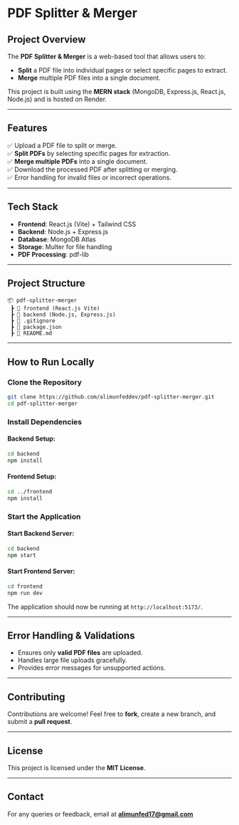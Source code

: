 # PDF Splitter & Merger

## Project Overview
The **PDF Splitter & Merger** is a web-based tool that allows users to:
- **Split** a PDF file into individual pages or select specific pages to extract.
- **Merge** multiple PDF files into a single document.

This project is built using the **MERN stack** (MongoDB, Express.js, React.js, Node.js) and is hosted on Render.


---

##  Features
✅ Upload a PDF file to split or merge.<br>
✅ **Split PDFs** by selecting specific pages for extraction.<br>
✅ **Merge multiple PDFs** into a single document.<br>
✅ Download the processed PDF after splitting or merging.<br>
✅ Error handling for invalid files or incorrect operations.<br>

---

##  Tech Stack
- **Frontend**: React.js (Vite) + Tailwind CSS
- **Backend**: Node.js + Express.js
- **Database**: MongoDB Atlas
- **Storage**: Multer for file handling
- **PDF Processing**: pdf-lib

---

##  Project Structure
```
📦 pdf-splitter-merger
 ┣ 📂 frontend (React.js Vite)
 ┣ 📂 backend (Node.js, Express.js)
 ┣ 📜 .gitignore
 ┣ 📜 package.json
 ┣ 📜 README.md
```

---

##  How to Run Locally

### Clone the Repository
```bash
git clone https://github.com/alimunfeddev/pdf-splitter-merger.git
cd pdf-splitter-merger
```

### Install Dependencies
#### Backend Setup:
```bash
cd backend
npm install
```
#### Frontend Setup:
```bash
cd ../frontend
npm install
```

### Start the Application
#### Start Backend Server:
```bash
cd backend
npm start
```
#### Start Frontend Server:
```bash
cd frontend
npm run dev
```

The application should now be running at `http://localhost:5173/`.

---

##  Error Handling & Validations
- Ensures only **valid PDF files** are uploaded.
- Handles large file uploads gracefully.
- Provides error messages for unsupported actions.

---

##  Contributing
Contributions are welcome! Feel free to **fork**, create a new branch, and submit a **pull request**.

---

##  License
This project is licensed under the **MIT License**.

---

##  Contact
For any queries or feedback, email at **alimunfed17@gmail.com**